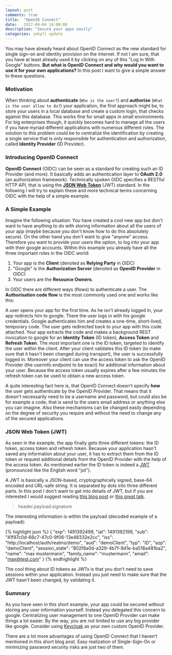 ```yaml
---
layout: post
comments: true
title:  "OpenID Connect"
date:   2017-04-04 14:00:00
description: "Secure your apps easily"
categories: jekyll update
---
```

You may have already heard about OpenID Connect as the new standard for single sign-on and identity provision on the internet. If not I am sure, that you have at least already used it by clicking on any of this "Log In With Google" buttons. **But what is OpenID Connect and why would you want to use it for your own applications?** In this post I want to give a simple answer to these questions.

### Motivation

When thinking about **authenticate** (`Who is the user?`) and **authorise** (`What is the user allow to do?`) your application, the first approach might be, to store your users in a local database and create a custom login, that checks against this database. This works fine for small apps in small environments. For big enterprises though, it quickly becomes hard to manage all the users if you have myriad different applications with numerous different roles. The solution to this problem could be to centralize the identification by creating a single service that is only responsible for authentication and authorization, called **Identity Provider** (ID Provider).

### Introducing OpenID Connect

**OpenID Connect** (OIDC) can be seen as a standard for creating such an ID Provider (and more). It basically adds an authentication layer to **OAuth 2.0** (an authorization framework). Technically spoken OIDC specifies a RESTful HTTP API, that is using the [**JSON Web Token**](https://jwt.io/) (JWT) standard. In the following I will try to explain these and more technical terms concerning OIDC with the help of a simple example.

### A Simple Example

Imagine the following situation: You have created a cool new app but don't want to have anything to do with storing information about all the users of your app (maybe because you don't know how to do this absolutely secure). On the other hand you don't want to give "anyone" access. Therefore you want to provide your users the option, to log into your app with their google accounts. Within this example you already have all the three important roles in the OIDC world:

1. Your app is the **Client** (denoted as **Relying Party** in OIDC)
2. "Google" is the **Authorization Server** (denoted as **OpenID Provider** in OIDC)
3. Your users are the **Resource Owners**.

In OIDC there are different ways (flows) to authenticate a user. The **Authorisation code flow** is the most commonly used one and works like this:

A user opens your app for the first time. As he isn't already logged in, your app redirects him to google. There the user logs in with his google credentials. Google authenticates him and creates a one-time, short-lived, temporary code. The user gets redirected back to your app with this code attached. Your app extracts the code and makes a background REST invocation to google for an **Identity Token** (ID token), **Access Token** and **Refresh Token**. The most important one is the ID token, targeted to identify the user within the client. After your client validates this ID token (to make sure that it hasn't been changed during transport), the user is successfully logged in. Moreover your client can use the access token to ask the OpenID Provider (the userinfo endpoint to be exact) for additional information about your user. Because the access token usually expires after a few minutes the refresh token can be used to obtain a new access token.

A quite interesting fact here is, that OpenID Connect doesn't specify **how** the user gets authenticate by the OpenID Provider. That means that it doesn't necessarily need to be a username and password, but could also be for example a code, that is send to the users email address or anything else you can imagine. Also these mechanisms can be changed easily depending on the degree of security you require and without the need to change any of the secured applications.

### JSON Web Token (JWT)

As seen in the example, the app finally gets three different tokens: the ID token, access token and refresh token. Because your application hasn't saved any information about your user, it has to extract them from the ID token or request additional details from the OpenID Provider with the help of the access token. As mentioned earlier the ID token is indeed a [JWT](https://jwt.io/) (pronounced like the English word "jot"). 

A JWT is basically a JSON-based, cryptographically signed, base-64 encoded and URL-safe string. It is separated by dots into three different parts. In this post I don't want to get into details of JWT, but if you are interested I would suggest reading [this blog post](https://medium.com/vandium-software/5-easy-steps-to-understanding-json-web-tokens-jwt-1164c0adfcec) or [this great talk](https://www.youtube.com/watch?v=67mezK3NzpU).

>header.payload.signature

The interesting information is within the payload (decoded example of a payload):

{% highlight json %}
{ 
  "exp": 1491392499,
  "iat": 1491392199,
  "sub": "41f97c0d-66c7-47c0-9f06-13e48332e2cc",
  "iss": "http://localhost/auth/realms/demo", 
  "aud": "demoClient",
  "typ": "ID",
  "azp": "demoClient",
  "session_state": "802f8a0d-a329-4b7f-9d1e-ba518a481ba2",
  "name": "max mustermann",
  "family_name": "mustermann",
  "email": "max@test.com"
}
{% endhighlight %}

The cool thing about ID tokens as JWTs is that you don't need to save sessions within your application. Instead you just need to make sure that the JWT hasn't been changed, by validating it.

### Summary

As you have seen in this short example, your app could be secured without storing any user information yourself. Instead you delegated this concern to google. Centralizing user management to one OpenID Provider can make things a lot easier. By the way, you are not limited to use any big provider like google. Consider using [Keycloak](http://www.keycloak.org/) as your own custom OpenID Provider.

There are a lot more advantages of using OpenID Connect that I haven't mentioned in this short blog post. Easy realization of Single-Sign-On or minimizing password security risks are just two of them.